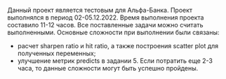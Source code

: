 Данный проект является тестовым для Альфа-Банка.
Проект выполнялся в период 02-05.12.2022.
Время выполнения проекта составило 11-12 часов.
Все поставленные задачи можно считать выполненными.
Основные сложности при выполнении были связаны:
- расчет sharpen ratio и hit ratio, а также построения scatter plot для полученных переменных;
- улучшение метрик predicts в задании 5.
Если потратить еще 2-3 часа, то данные сложности могут быть успешно пройдены.
